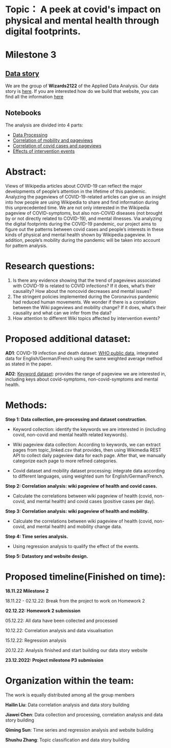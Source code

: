 # Topic： A peek at covid's impact on physical and mental health through digital footprints.

# Milestone 3

## [Data story](https://futureson.github.io/Covidpageviews/)
We are the group of **Wizards2122** of the Applied Data Analysis. Our data story is [here](https://futureson.github.io/Covidpageviews/). If you are interested how do we build that website, you can find all the information [here](https://github.com/futureson/Covidpageviews)

## Notebooks
The analysis are divided into 4 parts: 

- [Data Processing](https://github.com/epfl-ada/ada-2022-project-wizards2122/tree/main/notebooks/1.Data%20Processing)
- [Correlation of mobility and pageviews](https://github.com/epfl-ada/ada-2022-project-wizards2122/tree/main/notebooks/2.Correlation%20of%20covid%20cases%20and%20pageviews)
- [Correlation of covid cases and pageviews](https://github.com/epfl-ada/ada-2022-project-wizards2122/tree/main/notebooks/4.Effects%20of%20intervention%20events)
- [Effects of intervention events](https://github.com/epfl-ada/ada-2022-project-wizards2122/tree/main/notebooks/3.Correlation%20of%20moblity%20and%20pageviews)

# Abstract:
Views of Wikipedia articles about COVID-19 can reflect the major developments of people’s attention in the lifetime of this pandemic. Analyzing the pageviews of COVID-19-related articles can give us an insight into how people are using Wikipedia to share and find information during this unprecedented time. We are not only interested in the Wikipedia pageview of COVID-symptoms, but also non-COVID diseases (not brought by or not directly related to COVID-19), and mental illnesses. Via analyzing the digital footprints during the COVID-19 pandemic, our project aims to figure out the patterns between covid cases and people’s interests in these kinds of physical and mental health shown by Wikipedia pageview. In addition, people’s mobility during the pandemic will be taken into account for pattern analysis. 



# Research questions:
1. Is there any evidence showing that the trend of pageviews associated with COVID-19 is related to COVID infections? If it does, what’s their causality?  How about the noncovid decreases and mental issues?
2. The stringent policies implemented during the Coronavirus pandemic had reduced human movements. We wonder if there is a correlation between the Wiki pageviews and mobility change? If it does, what’s their causality and what can we infer from the data?
3. How attention to different Wiki topics affected by intervention events?


# Proposed additional dataset:
**AD1**: COVID-19 infection and death dataset: [WHO public data](https://covid19.who.int/data), integrated data for English/German/French using the same weighted average method as stated in the paper.

**AD2**: [Keyword dataset](https://github.com/epfl-ada/ada-2022-project-wizards2122/blob/main/data/key_words.csv): provides the range of pageview we are interested in, including keys about covid-symptoms, non-covid-symptoms and mental health.

# Methods:

**Step 1: Data collection, pre-processing and dataset construction.**

- Keyword collection: identify the keywords we are interested in (including covid, non-covid and mental health related keywords). 

- Wiki pageview data collection: According to keywords, we can extract pages from topic_linked.csv that provides, then using Wikimedia REST API to collect daily pageview data for each page. After that, we manually categorize each page to more refined categories.

- Covid dataset and mobility dataset processing: integrate data according to different languages, using weighted sum for English/German/French.

**Step 2: Correlation analysis: wiki pageview of health and covid cases.**

- Calculate the correlations between wiki pageview of health (covid, non-covid, and mental health) and covid cases (positive cases per day). 

**Step 3: Correlation analysis: wiki pageview of health and mobility.**

- Calculate the correlations between wiki pageview of health (covid, non-covid, and mental health) and mobility change data. 

**Step 4: Time series analysis.**

- Using regression analysis to qualify the effect of the events.

**Step 5: Datastory and website design.**


# Proposed timeline(Finished on time):

**18.11.22 Milestone 2**

18.11.22 - 02.12.22: Break from the project to work on Homework 2

**02.12.22: Homework 2 submission**

05.12.22: All data have been collected and processed

10.12.22: Correlation analysis and data visualisation 

15.12.22: Regression analysis

20.12.22: Analysis finished and start building our data story website

**23.12.2022: Project milestone P3 submission**

# Organization within the team:
The work is equally distributed among all the group members

**Hailin Liu**: Data correlation analysis and data story building

**Jiawei Chen**: Data collection and processing, correlation analysis and data story building  

**Qiming Sun**: Time series and regression analysis and website building

**Shushu Zhang**: Topic classification and data story building 



